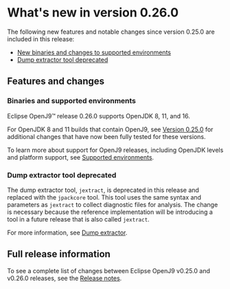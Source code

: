 <!--
* Copyright (c) 2017, 2024 IBM Corp. and others
*
* This program and the accompanying materials are made
* available under the terms of the Eclipse Public License 2.0
* which accompanies this distribution and is available at
* https://www.eclipse.org/legal/epl-2.0/ or the Apache
* License, Version 2.0 which accompanies this distribution and
* is available at https://www.apache.org/licenses/LICENSE-2.0.
*
* This Source Code may also be made available under the
* following Secondary Licenses when the conditions for such
* availability set forth in the Eclipse Public License, v. 2.0
* are satisfied: GNU General Public License, version 2 with
* the GNU Classpath Exception [1] and GNU General Public
* License, version 2 with the OpenJDK Assembly Exception [2].
*
* [1] https://www.gnu.org/software/classpath/license.html
* [2] https://openjdk.org/legal/assembly-exception.html
*
* SPDX-License-Identifier: EPL-2.0 OR Apache-2.0 OR GPL-2.0-only WITH Classpath-exception-2.0 OR GPL-2.0-only WITH OpenJDK-assembly-exception-1.0
-->

# What's new in version 0.26.0

The following new features and notable changes since version 0.25.0 are included in this release:

- [New binaries and changes to supported environments](#binaries-and-supported-environments)
- [Dump extractor tool deprecated](#dump-extractor-tool-deprecated)


## Features and changes

### Binaries and supported environments

Eclipse OpenJ9&trade; release 0.26.0 supports OpenJDK 8, 11, and 16.

For OpenJDK 8 and 11 builds that contain OpenJ9, see [Version 0.25.0](version0.25.md) for additional changes that have now been fully tested for these versions.

To learn more about support for OpenJ9 releases, including OpenJDK levels and platform support, see [Supported environments](openj9_support.md).

### Dump extractor tool deprecated

The dump extractor tool, `jextract`, is deprecated in this release and replaced with the `jpackcore` tool. This tool uses the same syntax and parameters as `jextract` to collect diagnostic files for analysis. The change is necessary because the reference implementation will be introducing a tool in a future release that is also called `jextract`.

For more information, see [Dump extractor](tool_jextract.md).


## Full release information

To see a complete list of changes between Eclipse OpenJ9 v0.25.0 and v0.26.0 releases, see the [Release notes](https://github.com/eclipse-openj9/openj9/blob/master/doc/release-notes/0.26/0.26.md).


<!-- ==== END OF TOPIC ==== version0.26.md ==== -->
